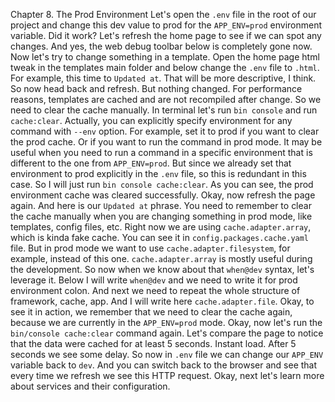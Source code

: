 Chapter 8. The Prod Environment Let's open the `.env` file in the root of our project and change this dev value to prod for the `APP_ENV=prod` environment variable. Did it work? Let's refresh the home page to see if we can spot any changes. And yes, the web debug toolbar below is completely gone now. Now let's try to change something in a template. Open the home page html tweak in the templates main folder and below change the `.env` file to `.html`. For example, this time to `Updated at`. That will be more descriptive, I think. So now head back and refresh. But nothing changed. For performance reasons, templates are cached and are not recompiled after change. So we need to clear the cache manually. In terminal let's run `bin console` and run `cache:clear`. Actually, you can explicitly specify environment for any command with `--env` option. For example, set it to prod if you want to clear the prod cache. Or if you want to run the command in prod mode. It may be useful when you need to run a command in a specific environment that is different to the one from `APP_ENV=prod`. But since we already set that environment to prod explicitly in the `.env` file, so this is redundant in this case. So I will just run `bin console cache:clear`. As you can see, the prod environment cache was cleared successfully. Okay, now refresh the page again. And here is our `Updated at` phrase. You need to remember to clear the cache manually when you are changing something in prod mode, like templates, config files, etc. Right now we are using `cache.adapter.array`, which is kinda fake cache. You can see it in `config.packages.cache.yaml` file. But in prod mode we want to use `cache.adapter.filesystem`, for example, instead of this one. `cache.adapter.array` is mostly useful during the development. So now when we know about that `when@dev` syntax, let's leverage it. Below I will write `when@dev` and we need to write it for prod environment colon. And next we need to repeat the whole structure of framework, cache, app. And I will write here `cache.adapter.file`.
 Okay, to see it in action, we remember that we need to clear the cache again, because we are currently in the `APP_ENV=prod` mode. Okay, now let's run the `bin/console cache:clear` command again. Let's compare the page to notice that the data were cached for at least 5 seconds. Instant load. After 5 seconds we see some delay. So now in `.env` file we can change our `APP_ENV` variable back to `dev`. And you can switch back to the browser and see that every time we refresh we see this HTTP request. Okay, next let's learn more about services and their configuration.
